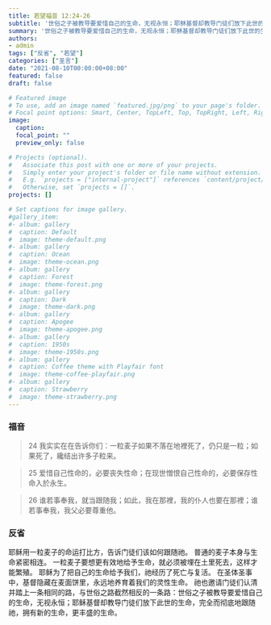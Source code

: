 ```yaml
---
title: 若望福音 12:24-26
subtitle: '世俗之子被教导要爱惜自己的生命，无视永恒；耶稣基督却教导门徒们放下此世的生命，完全而彻底地跟随祂，拥有新的生命，更丰盛的生命。'
summary: '世俗之子被教导要爱惜自己的生命，无视永恒；耶稣基督却教导门徒们放下此世的生命，完全而彻底地跟随祂，拥有新的生命，更丰盛的生命。'
authors:
- admin
tags: ["反省", "若望"]
categories: ["圣言"]
date: "2021-08-10T00:00:00+08:00"
featured: false
draft: false

# Featured image
# To use, add an image named `featured.jpg/png` to your page's folder.
# Focal point options: Smart, Center, TopLeft, Top, TopRight, Left, Right, BottomLeft, Bottom, BottomRight
image:
  caption:
  focal_point: ""
  preview_only: false

# Projects (optional).
#   Associate this post with one or more of your projects.
#   Simply enter your project's folder or file name without extension.
#   E.g. `projects = ["internal-project"]` references `content/project/deep-learning/index.md`.
#   Otherwise, set `projects = []`.
projects: []

# Set captions for image gallery.
#gallery_item:
#- album: gallery
#  caption: Default
#  image: theme-default.png
#- album: gallery
#  caption: Ocean
#  image: theme-ocean.png
#- album: gallery
#  caption: Forest
#  image: theme-forest.png
#- album: gallery
#  caption: Dark
#  image: theme-dark.png
#- album: gallery
#  caption: Apogee
#  image: theme-apogee.png
#- album: gallery
#  caption: 1950s
#  image: theme-1950s.png
#- album: gallery
#  caption: Coffee theme with Playfair font
#  image: theme-coffee-playfair.png
#- album: gallery
#  caption: Strawberry
#  image: theme-strawberry.png
---
```


### 福音
> 24 我实实在在告诉你们：一粒麦子如果不落在地裡死了，仍只是一粒；如果死了，纔结出许多子粒来。

> 25 爱惜自己性命的，必要丧失性命；在现世憎恨自己性命的，必要保存性命入於永生。

> 26 谁若事奉我，就当跟随我；如此，我在那裡，我的仆人也要在那裡；谁若事奉我，我父必要尊重他。

### 反省
耶稣用一粒麦子的命运打比方，告诉门徒们该如何跟随祂。 普通的麦子本身与生命紧密相连。 一粒麦子要想更有效地给予生命，就必须被埋在土里死去，这样才能繁殖。 耶稣为了把自己的生命给予我们，祂经历了死亡与复活。 在圣体圣事中，基督隐藏在麦面饼里，永远地养育着我们的灵性生命。 祂也邀请门徒们认清并踏上一条相同的路，与世俗之路截然相反的一条路：世俗之子被教导要爱惜自己的生命，无视永恒；耶稣基督却教导门徒们放下此世的生命，完全而彻底地跟随祂，拥有新的生命，更丰盛的生命。


